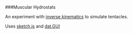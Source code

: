 ###Muscular Hydrostats

An experiment with [inverse kinematics](http://en.wikipedia.org/wiki/Inverse_kinematics) to simulate tentacles.

Uses [sketch.js](https://github.com/soulwire/sketch.js) and [dat.GUI](http://code.google.com/p/dat-gui/)
